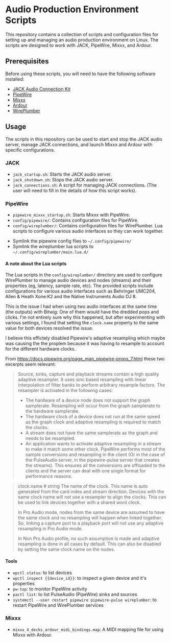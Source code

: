 # Audio Production Environment Scripts

This repository contains a collection of scripts and configuration files for setting up and managing an audio production environment on Linux. The scripts are designed to work with JACK, PipeWire, Mixxx, and Ardour.

## Prerequisites

Before using these scripts, you will need to have the following software installed:

*   [JACK Audio Connection Kit](https://jackaudio.org/)
*   [PipeWire](https://pipewire.org/)
*   [Mixxx](https://mixxx.org/)
*   [Ardour](https://ardour.org/)
*   [WirePlumber](https://pipewire.pages.freedesktop.org/wireplumber/)

## Usage

The scripts in this repository can be used to start and stop the JACK audio server, manage JACK connections, and launch Mixxx and Ardour with specific configurations.

### JACK

*   `jack_startup.sh`: Starts the JACK audio server.
*   `jack_shutdown.sh`: Stops the JACK audio server.
*   `jack_connections.sh`: A script for managing JACK connections. (The user will need to fill in the details of how this script works).

### PipeWire

*   `pipewire_mixxx_startup.sh`: Starts Mixxx with PipeWire.
*   `config/pipewire/`: Contains configuration files for PipeWire.
*   `config/wireplumber/`: Contains configuration files for WirePlumber. Lua scripts to configure various audio interfaces so they can work together.

- Symlink the pipewire config files to `~/.config/pipewire/`
- Symlink the wireplumber lua scripts to `~/.config/wireplumber/main.lua.d/`

#### A note about the Lua scripts
The Lua scripts in the `config/wireplumber/` directory are used to configure
WirePlumber to manage audio devices and nodes (streams) and their properties
(eg, latency, sample rate, etc). The provided scripts include configurations for
various audio interfaces such as Behringer UMC204, Allen & Heath Xone:K2 and the
Native Instruments Audio DJ 8.

This is the issue I had when using two audio interfaces at the same time (the
outputs) with Bitwig: One of them would have the dredded pops and clicks. I'm
not entirely sure why this happened, but after experimenting with various
settings, I found that setting the `clock.name` property to the same value for
both devices resolved the issue.

I believe this effictely disabled Pipewire's adaptive resampling which maybe was
causing the the proplem because it was having to resample to account for the
different hardware clocks.

From https://docs.pipewire.org/page_man_pipewire-props_7.html these two excerpts seem relevant:

>  Source, sinks, capture and playback streams contain a high quality adaptive resampler. It uses sinc based resampling with linear interpolation of filter banks to perform arbitrary resample factors. The resampler is activated in the following cases:
>  - The hardware of a device node does not support the graph samplerate. Resampling will occur from the graph samplerate to the hardware samplerate.
>  - The hardware clock of a device does not run at the same speed as the graph clock and adaptive resampling is required to match the clocks.
>  - A stream does not have the same samplerate as the graph and needs to be resampled.
>  - An application wants to activate adaptive resampling in a stream to make it match some other clock.
> PipeWire performs most of the sample conversions and resampling in the client (Or in the case of the PulseAudio server, in the pipewire-pulse server that creates the streams). This ensures all the conversions are offloaded to the clients and the server can deal with one single format for performance reasons.

> clock.name # string
>   The name of the clock. This name is auto generated from the card index and stream direction. Devices with the same clock name will not use a resampler to align the clocks. This can be used to link devices together with a shared word clock.
>
>   In Pro Audio mode, nodes from the same device are assumed to have the same clock and no resampling will happen when linked together. So, linking a capture port to a playback port will not use any adaptive resampling in Pro Audio mode.
>
>   In Non Pro Audio profile, no such assumption is made and adaptive resampling is done in all cases by default. This can also be disabled by setting the same clock.name on the nodes.

#### Tools
- `wpctl status`: to list devices
- `wpctl inspect {{device_id}}`: to inspect a given device and it's properties
- `pw-top`: to monitor PipeWire activity
- `pactl list`: to list PulseAudio (PipeWire) sinks and sources
- `systemctl --user restart pipewire pipewire-pulse wireplumber`: to restart PipeWire and WirePlumber services

### Mixxx
*   `mixxx_4_decks_ardour_midi_bindings.map`: A MIDI mapping file for using Mixxx with Ardour.
